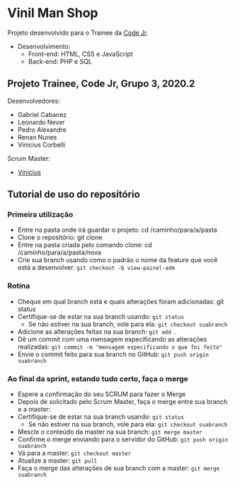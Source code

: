 # Vinil Man Shop

Projeto desenvolvido para o Trainee da [Code Jr](https://codejr.com.br/).
- Desenvolvimento:
  - Front-end: HTML, CSS e JavaScript
  - Back-end: PHP e SQL


## Projeto Trainee, Code Jr, Grupo 3, 2020.2

Desenvolvedores:
- Gabriel Cabanez
- Leonardo Never
- Pedro Alexandre
- Renan Nunes
- Vinicius Corbelli


Scrum Master:

- [Vinicius](http://viniman.github.io/)


## Tutorial de uso do repositório

### Primeira utilização

- Entre na pasta onde irá guardar o projeto: cd /caminho/para/a/pasta
- Clone o repositório: git clone [<link-para-o-repositorio>](https://github.com/viniman/vinil-man-shop)
- Entre na pasta criada pelo comando clone: cd /caminho/para/a/pasta/nova
- Crie sua branch usando como o padrão o nome da feature que você está a desenvolver: `git checkout -b view-painel-adm`


### Rotina

- Cheque em qual branch está e quais alterações foram adicionadas: git status
- Certifique-se de estar na sua branch usando: `git status`
  - Se não estiver na sua branch, vole para ela: `git checkout suabranch`
- Adicione as alterações feitas na sua branch: `git add .`
- Dê um commit com uma mensagem especificando as alterações realizadas: `git commit -m "mensagem especificando o que foi feito"`
- Envie o commit feito para sua branch no GitHub: `git push origin suabranch`


### Ao final da sprint, estando tudo certo, faça o merge

- Espere a confirmação do seu SCRUM para fazer o Merge
- Depois de solicitado pelo Scrum Master, faça o merge entre sua branch e a master:
- Certifique-se de estar na sua branch usando: `git status`
  - Se não estiver na sua branch, vole para ela: `git checkout suabranch`
- Mescle o conteúdo da master na sua branch: `git merge master`
- Confirme o merge enviando para o servidor do GitHub: `git push origin suabranch`
- Vá para a master: `git checkout master`
- Atualize a master: `git pull`
- Faça o merge das alterações de sua branch com a master: `git merge suabranch`
